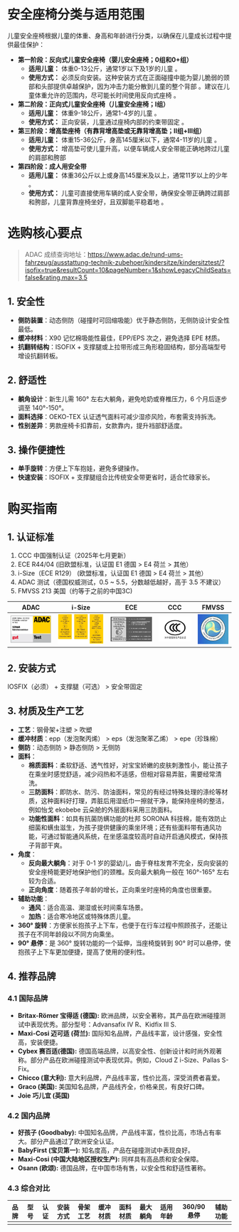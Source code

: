 # 安全座椅分类与适用范围
儿童安全座椅根据儿童的体重、身高和年龄进行分类，以确保在儿童成长过程中提供最佳保护：

- **第一阶段：反向式儿童安全座椅（婴儿安全座椅；0组和0+组）**
    - **适用儿童：** 体重0-13公斤，通常1岁以下及1岁的儿童 。
    - **使用方式：** 必须反向安装。这种安装方式在正面碰撞中能为婴儿脆弱的颈部和头部提供卓越保护，因为冲击力能分散到儿童的整个背部 。建议在儿童体重允许的范围内，尽可能长时间使用反向式座椅 。  
- **第二阶段：正向式儿童安全座椅（儿童安全座椅；I组）**
    - **适用儿童：** 体重9-18公斤，通常1-4岁的儿童 。  
    - **使用方式：** 正向安装，儿童通过座椅内部的约束带固定 。  
- **第三阶段：增高垫座椅（有靠背增高垫或无靠背增高垫；II组+III组）**
    - **适用儿童：** 体重15-36公斤，身高145厘米以下，通常4-11岁的儿童 。 
    - **使用方式：** 增高垫可使儿童升高，以便车辆成人安全带能正确地跨过儿童的肩部和胯部 
- **第四阶段：成人用安全带**
    - **适用儿童：** 体重36公斤以上或身高145厘米及以上，通常11岁以上的少年 。  
    - **使用方式：** 儿童可直接使用车辆的成人安全带，确保安全带正确跨过肩部和胯部，儿童背靠座椅坐好，且双脚能平稳着地 。

# 选购核心要点
> ADAC 成绩查询地址：https://www.adac.de/rund-ums-fahrzeug/ausstattung-technik-zubehoer/kindersitze/kindersitztest/?isofix=true&resultCount=10&pageNumber=1&showLegacyChildSeats=false&rating.max=3.5

## 1. 安全性
- **侧防装置**：动态侧防（碰撞时可回缩吸能）优于静态侧防，无侧防设计安全性最低。
- **缓冲材料**：X90 记忆棉吸能性最佳，EPP/EPS 次之，避免选择 EPE 材质。
- **抗翻转结构**：ISOFIX + 支撑腿或上拉带形成三角形稳固结构，部分高端型号增设抗翻转板。

## 2. 舒适性
- **躺角设计**：新生儿需 160° 左右大躺角，避免呛奶或脊椎压力，6 个月后逐步调至 140°-150°。
- **面料选择**：OEKO-TEX 认证透气面料可减少湿疹风险，布套需支持拆洗。
- **性别差异**：男款座椅卡扣靠前，女款靠内，提升裆部舒适度。

## 3. 操作便捷性
- **单手旋转**：方便上下车抱娃，避免多键操作。
- **快速安装**：ISOFIX + 支撑腿组合比传统安全带更省时，适合忙碌家长。

# 购买指南

## 1. 认证标准
1. CCC 中国强制认证（2025年七月更新）
2. ECE R44/04  (旧欧盟标准，认证国 E1 德国 > E4 荷兰 > 其他）
3. i-Size（ECE R129） (欧盟标准，认证国 E1 德国 > E4 荷兰 > 其他）
4. ADAC 测试（德国权威测试，0.5 ~ 5.5，分数越低越好，高于 3.5 不建议）
5. FMVSS 213 美国（约等于之前的中国3C)

| ADAC                                              | i-Size                                            | ECE                                               | CCC                                               | FMVSS                                             |
| ------------------------------------------------- | ------------------------------------------------- | ------------------------------------------------- | ------------------------------------------------- | ------------------------------------------------- |
| ![](./images/Pasted%20image%2020250603161915.png) | ![](./images/Pasted%20image%2020250603162016.png) | ![](./images/Pasted%20image%2020250603162024.png) | ![](./images/Pasted%20image%2020250603162040.png) | ![](./images/Pasted%20image%2020250603162253.png) |

## 2. 安装方式
IOSFIX（必须） + 支撑腿（可选） > 安全带固定

## 3. 材质及生产工艺
- **工艺**：钢骨架+注塑 > 吹塑
- **缓冲材质**：epp（发泡聚丙烯） > eps（发泡聚苯乙烯） > epe（珍珠棉）
- **侧防**：动态侧防 > 静态侧防 > 无侧防 
- **面料**：
	- **棉质面料**：柔软舒适、透气性好，对宝宝娇嫩的皮肤刺激性小，能让孩子在乘坐时感觉舒适，减少闷热和不适感，但相对容易弄脏，需要经常清洗。
	- **三防面料**：即防水、防污、防油面料，常见的有经过特殊处理的涤纶等材质，这种面料好打理，弄脏后用湿纸巾一擦就干净，能保持座椅的整洁，例如怡戈 ekobebe 云朵舱的外层面料采用三防面料。
	- **功能性面料**：如具有抗菌防螨功能的杜邦 SORONA 科技棉，能有效防止细菌和螨虫滋生，为孩子提供健康的乘坐环境；还有些面料带有通风功能，可通过智能通风系统，在坐感温度较高时自动开启通风模式，保持孩子背部干爽。
- **角度**：
	- **反向最大躺角**：对于 0-1 岁的婴幼儿，由于脊柱发育不完全，反向安装的安全座椅能更好地保护他们的颈椎。反向最大躺角一般在 160°-165° 左右较为合适。
	- **正向角度**：随着孩子年龄的增长，正向乘坐时座椅的角度也很重要。
- **辅助功能**：
	- **通风**：适合高温、潮湿或长时间乘车场景。
	- **加热**：适合寒冷地区或特殊体质儿童。
- **360° 旋转**：方便家长抱孩子上下车，也便于在行车过程中照顾孩子，还能让孩子在不同年龄段以不同方向乘坐。
- **90° 悬停**：是 360° 旋转功能的一个延伸，当座椅旋转到 90° 时可以悬停，使抱孩子上下车更加便捷，提高了使用的便利性。

## 4. 推荐品牌

### 4.1 国际品牌

- **Britax-Römer 宝得适 (德国):** 欧洲品牌，以安全著称，其产品在欧洲碰撞测试中表现优秀。部分型号：Advansafix IV R、Kidfix III S.
- **Maxi-Cosi 迈可适 (荷兰):** 国际知名品牌，产品线丰富，设计感强，安全性高，安装便捷。
- **Cybex 赛百适(德国):** 德国高端品牌，以高安全性、创新设计和时尚外观著称。部分产品在欧洲碰撞测试中表现优异。例如，Cloud Z i-Size、Pallas S-Fix。
- **Chicco (意大利):** 意大利品牌，产品线丰富，性价比高，深受消费者喜爱。
- **Graco (美国):** 美国知名品牌，产品线齐全，价格亲民，有良好口碑。
- **Joie 巧儿宜 (英国)**

### 4.2 国内品牌

- **好孩子 (Goodbaby):** 中国知名品牌，产品线丰富，性价比高，市场占有率大。部分产品通过了欧洲安全认证。
- **BabyFirst (宝贝第一):** 知名度高，产品在碰撞测试中表现良好。
- **Maxi-Cosi (中国大陆地区授权生产):** 同样具有高品质和安全保障。
- **Osann (欧颂):** 德国品牌，在中国市场有售，以安全性和舒适性著称。

### 4.3 综合对比

| **品牌** | **型号** | **认证** | **安装方式** | **骨架工艺** | **缓冲材质** | **面料材质** | **最大躺角** | **适用年龄** | **360/90悬停** | **辅助功能** |
| ------ | ------ | ------ | -------- | -------- | -------- | -------- | -------- | -------- | ------------ | -------- |
|        |        |        |          |          |          |          |          |          |              |          |
